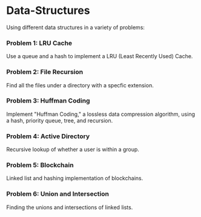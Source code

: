 # Data-Structures
Using different data structures in a variety of problems:

### Problem 1: LRU Cache

Use a queue and a hash to implement a LRU (Least Recently Used) Cache.

### Problem 2: File Recursion

Find all the files under a directory with a specfic extension.

### Problem 3: Huffman Coding

Implement "Huffman Coding," a lossless data compression algorithm, using a hash, priority queue, tree, and recursion.

### Problem 4: Active Directory

Recursive lookup of whether a user is within a group.

### Problem 5: Blockchain

Linked list and hashing implementation of blockchains.

### Problem 6: Union and Intersection

Finding the unions and intersections of linked lists.


